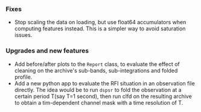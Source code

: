 ### Fixes
- Stop scaling the data on loading, but use float64 accumulators when computing features instead. This is a simpler way to avoid saturation issues.

### Upgrades and new features
- Add before/after plots to the ``Report`` class, to evaluate the effect of cleaning on the archive's sub-bands, sub-integrations and folded profile.
- Add a new python app to evaluate the RFI situation in an observation file directly. The idea would be to run ``dspsr`` to fold the observation at a certain period T(say T=1 second), then run clfd on the resulting archive to obtain a tim-dependent channel mask with a time resolution of T.
